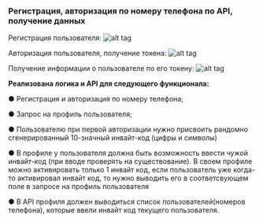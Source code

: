 ### Регистрация, авторизация по номеру телефона по API, получение данных

Регистрация пользователя: 
![alt tag](https://sun9-87.userapi.com/impf/D9WtTbHCJW8PhVtWHnLsn6Dv0N5YFqbTNuU5rw/uJX8Z0fMPbM.jpg?size=882x513&quality=95&sign=2cd91b0cc25acddf60bab4ccd8d3243a&type=album "Описание будет тут")

Авторизация пользователя, получение токена: 
![alt tag](https://sun9-79.userapi.com/impf/eQXAPj_3t62hfv-HwGnTyIae-7vIYC3fufitBg/PVAZ0PjxSKk.jpg?size=877x500&quality=95&sign=b68ed2dcb164de88447a547e3a79377a&type=album "Описание будет тут")

Получение информации о пользователе по его токену:
![alt tag](https://sun9-63.userapi.com/impf/Yhw-Ux9FQDC5fWU_cqLruUv4yHUCXh8bqEO8fQ/JBFlhqMts4c.jpg?size=881x466&quality=95&sign=9ac9e751c54c94fff52308676c72eeb1&type=album "Описание будет тут")



**Реализована логика и API для следующего функционала:**

● Регистрация и авторизация по номеру телефона;

● Запрос на профиль пользователя;

● Пользователю при первой авторизации нужно присвоить рандомно сгенерированный 10-значный инвайт-код (цифры и символы)

● В профиле у пользователя должна быть возможность ввести чужой инвайт-код (при вводе проверять на существование). В своем профиле можно активировать только 1 инвайт код, если пользователь уже когда-то активировал инвайт код, то нужно выводить его в соответсвующем поле в запросе на профиль пользователя

● В API профиля должен выводиться список пользователей(номеров телефона), которые ввели инвайт код текущего пользователя.
